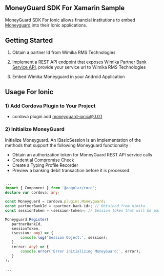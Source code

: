 

## MoneyGuard SDK For Xamarin Sample

MoneyGuard SDK For Ionic allows financial institutions to embed [Moneyguard](https://wimika.ng/moneyguard/) into
their Ionic applications. 

## Getting Started

1. Obtain a partner Id from Wimika RMS Technologies

2. Implement a REST API endpoint that exposes [Wimika Partner Bank Service API](https://wimika.gitbook.io/wimika-partner-bank-api-documentation/), provide your service url to Wimika RMS Technologies

3. Embed Wimika Moneyguard in your Android Application

## Usage For Ionic

### 1) Add Cordova Plugin to Your Project
- cordova plugin add moneyguard-ionic@0.0.1


### 2) Initialize MoneyGuard 

Initialize Moneyguard. An IBasicSession is an implementation of the methods that support the following Moneyguard
functionality :
 - Obtain an authorization token for MoneyGuard REST API service calls
 - Credential Compromise Check
 - Create a Typing Profile Recorder
 - Preview a banking debit transaction before it is processed

 ```typescript

 ...
import { Component } from '@angular/core';
declare var cordova: any;

const Moneyguard = cordova.plugins.Moneyguard;
const partnerBankId = <partner-bank-id>; // Obtained from Wimika
const sessionToken = <session-token>; // Session token that will be passed to Partner Bank REST Service to validate user session

Moneyguard.Register(
    partnerBankId,
    sessionToken,
    (session: any) => { 
        console.log('Session Object:', session);
    },
    (error: any) => {
        console.error('Error initializing MoneyGuard:', error);
    }
);

 ...

 ```